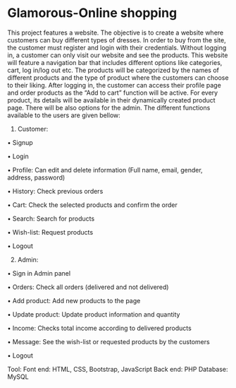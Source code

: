 # Glamorous-Online shopping

This project features a website. The objective is to create a website where customers can buy different types of dresses. In order to buy from the site, the customer must register and login with their credentials. Without logging in, a customer can only visit our website and see the products. This website will feature a navigation bar that includes different options like categories, cart, log in/log out etc. The products will be categorized by the names of different products and the type of product where the customers can choose to their liking. After logging in, the customer can access their profile page and order products as the “Add to cart” function will be active. For every product, its details will be available in their dynamically created product page. There will be also options for the admin. The different functions available to the users are given bellow: 

1.	Customer:

•	Signup 

•	Login

•	Profile: Can edit and delete information (Full name, email, gender, address, password) 

•	History: Check previous orders 

•	Cart: Check the selected products and confirm the order 

•	Search: Search for products 

•	Wish-list: Request products

•	Logout


2.	Admin: 

•	Sign in Admin panel 

•	Orders: Check all orders (delivered and not delivered) 

•	Add product: Add new products to the page

•	Update product: Update product information and quantity  

•	Income: Checks total income according to delivered products  

•	Message: See the wish-list or requested products by the customers  

•	Logout

Tool: 
Font end: HTML, CSS, Bootstrap, JavaScript
Back end: PHP
Database: MySQL
